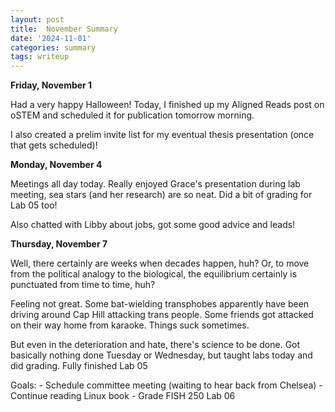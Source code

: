 ```yaml
---
layout: post
title:  November Summary
date: '2024-11-01'
categories: summary
tags: writeup
---
```


**Friday, November 1**

Had a very happy Halloween! Today, I finished up my Aligned Reads post on oSTEM and scheduled it for publication tomorrow morning. 

I also created a prelim invite list for my eventual thesis presentation (once that gets scheduled)!

**Monday, November 4**

Meetings all day today. Really enjoyed Grace's presentation during lab meeting, sea stars (and her research) are so neat. Did a bit of grading for Lab 05 too!

Also chatted with Libby about jobs, got some good advice and leads!

**Thursday, November 7**

Well, there certainly are weeks when decades happen, huh? Or, to move from the political analogy to the biological, the equilibrium certainly is punctuated from time to time, huh?

Feeling not great. Some bat-wielding transphobes apparently have been driving around Cap Hill attacking trans people. 
Some friends got attacked on their way home from karaoke. Things suck sometimes.

But even in the deterioration and hate, there's science to be done. Got basically nothing done Tuesday or Wednesday, but taught labs today and did grading. Fully finished Lab 05



Goals: 
    - Schedule committee meeting (waiting to hear back from Chelsea)
    - Continue reading Linux book
    - Grade FISH 250 Lab 06
